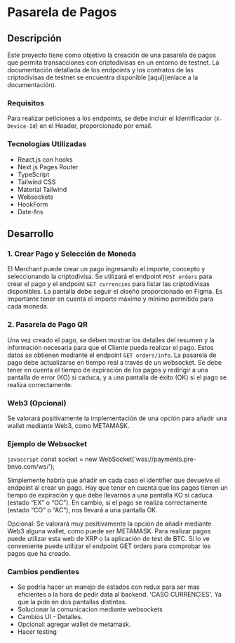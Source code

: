 # Pasarela de Pagos

## Descripción

Este proyecto tiene como objetivo la creación de una pasarela de pagos que permita transacciones con criptodivisas en un entorno de testnet. La documentación detallada de los endpoints y los contratos de las criptodivisas de testnet se encuentra disponible [aquí](enlace a la documentación).

### Requisitos

Para realizar peticiones a los endpoints, se debe incluir el Identificador (`X-Device-Id`) en el Header, proporcionado por email.

### Tecnologías Utilizadas

- React.js con hooks
- Next.js Pages Router
- TypeScript
- Tailwind CSS
- Material Tailwind
- Websockets
- HookForm
- Date-fns

## Desarrollo

### 1. Crear Pago y Selección de Moneda

El Merchant puede crear un pago ingresando el importe, concepto y seleccionando la criptodivisa. Se utilizará el endpoint `POST orders` para crear el pago y el endpoint `GET currencies` para listar las criptodivisas disponibles. La pantalla debe seguir el diseño proporcionado en Figma. Es importante tener en cuenta el importe máximo y mínimo permitido para cada moneda.

### 2. Pasarela de Pago QR

Una vez creado el pago, se deben mostrar los detalles del resumen y la información necesaria para que el Cliente pueda realizar el pago. Estos datos se obtienen mediante el endpoint `GET orders/info`. La pasarela de pago debe actualizarse en tiempo real a través de un websocket. Se debe tener en cuenta el tiempo de expiración de los pagos y redirigir a una pantalla de error (KO) si caduca, y a una pantalla de éxito (OK) si el pago se realiza correctamente.

### Web3 (Opcional)

Se valorará positivamente la implementación de una opción para añadir una wallet mediante Web3, como METAMASK.

### Ejemplo de Websocket

`javascript`
const socket = new WebSocket('wss://payments.pre-bnvo.com/ws/<identifier>');

Simplemente habría que añadir en cada caso el identifier que devuelve el endpoint al crear
un pago.
Hay que tener en cuenta que los pagos tienen un tiempo de expiración y que debe llevarnos
a una pantalla KO si caduca (estado “EX” o “OC”). En cambio, si el pago se realiza
correctamente (estado “CO” o “AC”), nos llevará a una pantalla OK.

Opcional: Se valorará muy positivamente la opción de añadir mediante Web3 alguna wallet,
como puede ser METAMASK.
Para realizar pagos puede utilizar esta web de XRP o la aplicación de test de BTC.
Si lo ve conveniente puede utilizar el endpoint GET orders para comprobar los pagos que ha
creado.


### Cambios pendientes

- Se podria hacer un manejo de estados con redux para ser mas eficientes a la hora de pedir data al backend. 'CASO CURRENCIES'. Ya que la pido en dos pantallas distintas.
- Solucionar la comunicacion mediante websockets
- Cambios UI - Detalles.
- Opcional: agregar wallet de metamask.
- Hacer testing
